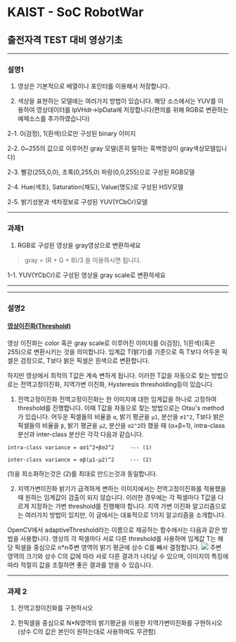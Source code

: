 # KAIST - SoC RobotWar
## 출전자격 TEST 대비 영상기초

---

### 설명1

1. 영상은 기본적으로 배열이나 포인터를 이용해서 저장합니다.

2. 색상을 표현하는 모델에는 여러가지 방법이 있습니다.
해당 소스에서는 YUV를 이용하여 영상데이터를 lpVHdr->lpData에 저장합니다(편의를 위해 RGB로 변환하는 예제소스를 추가하였습니다)

 2-1. 0(검정), 1(흰색)으로만 구성된 binary 이미지

 2-2. 0~255의 값으로 이루어진 gray 모델(흔히 말하는 흑백영상이 gray색상모델입니다)

 2-3. 빨강(255,0,0), 초록(0,255,0) 파랑(0,0,255)으로 구성된 RGB모델

 2-4.  Hue(색조), Saturation(채도), Value(명도)로 구성된 HSV모델

 2-5. 밝기성분과 색차정보로 구성된 YUV(YCbCr)모델

---

### 과제1

1. RGB로 구성된 영상을 gray영상으로 변환하세요

> gray = (R + G + B)/3 을 이용하시면 됩니다.

  1-1. YUV(YCbCr)로 구성된 영상을 gray scale로 변환하세요

---
---

### 설명2
#### [영상이진화(Threshold)](http://homepages.inf.ed.ac.uk/rbf/HIPR2/thrshb.gif)
영상 이진화는 color 혹은 gray scale로 이루어진 이미지를 0(검정), 1(흰색)(혹은 255)으로 변환시키는 것을 의미합니다.
임계값 T(밝기)를 기준으로 즉 T보다 어두운 픽셀은 검정으로, T보다 밝은 픽셀은 흰색으로 변환합니다.

하지만 영상에서 최적의 T값은 계속 변하게 됩니다. 이러한 T값을 자동으로 찾는 방법으로는 전역고정이진화, 지역가변 이진화, Hysteresis thresholding등이 있습니다.

1. 전역고정이진화
전역고정이진화는 한 이미지에 대한 임계값을 하나로 고정하여 threshold를 진행합니다. 이때 T값을 자동으로 찾는 방법으로는 Otsu's method가 있습니다.
어두운 픽셀들의 비율을 `α`, 밝기 평균을 `μ1`, 분산을 `σ1^2`, T보다 밝은 픽셀들의 비율을 `β`, 밝기 평균을 `μ2`, 분산을 `σ2^2`라 했을 때 (α+β=1), intra-class 분산과 inter-class 분산은 각각 다음과 같습니다.
```
intra-class variance = ασ1^2+βσ2^2     --- (1)

inter-class variance = αβ(μ1-μ2)^2     --- (2)
```
(1)을 최소화하는것은 (2)를 최대로 만드는것과 동일합니다.

2. 지역가변이진화
밝기가 급격하게 변하는 이미지에서는 전역고정이진화를 적용했을때 원하는 임계값이 검출이 되지 않습니다. 이러한 경우에는 각 픽셀마다 T값을 다르게 지정하는 가변 threshold를 진행해야 합니다.
지역 가변 이진화 알고리즘으로는 여러가지 방법이 있지만, 이 글에서는 대표적으로 1가지 알고리즘을 소개합니다.

OpenCV에서 adaptiveThreshold라는 이름으로 제공하는 함수에서는 다음과 같은 방법을 사용합니다.
영상의 각 픽셀마다 서로 다른 threshold를 사용하며 임계값 T는 해당 픽셀을 중심으로 n*n주변 영역의 밝기 평균에 상수 C를 빼서 결정합니다.
<img src="http://cfile30.uf.tistory.com/image/2120CA3B52CB6585089529" />
주변 영역의 크기와 상수 C의 값에 따라 서로 다른 결과가 나타날 수 있으며, 이미지의 특징에 따라 적절히 값을 조절하면 좋은 결과를 얻을 수 있습니다.

---

### 과제 2

1. 전역고정이진화를 구현하시오

2. 한픽셀을 중심으로 N*N영역의 밝기평균을 이용한 지역가변이진화를 구현하시오(상수 C의 값은 본인이 원하는대로 사용하여도 무관함)
